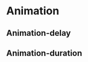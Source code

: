 <script setup>
import TokensTable from '../../src/components/tokens/TokensTable.vue';
import tokens from '@wikimedia/codex-design-tokens/dist/index.json';
</script>

# Animation

## Animation-delay

<TokensTable
	:tokens="tokens['animation-delay']"
	token-demo="AnimationDemo"
	css-property="animation-delay"
/>

## Animation-duration

<TokensTable
	:tokens="tokens['animation-duration']"
	token-demo="AnimationDemo"
	css-property="animation-duration"
/>